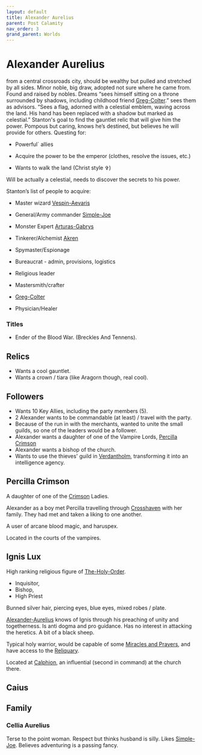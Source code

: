 ```yaml
---
layout: default
title: Alexander Aurelius
parent: Post Calamity
nav_order: 3
grand_parent: Worlds
---
```

# Alexander Aurelius
from a central crossroads city, should be wealthy but pulled and stretched by all sides. Minor noble, big draw, adopted not sure where he came from. Found and raised by nobles. Dreams “sees himself sitting on a throne surrounded by shadows, including childhood friend [Greg-Colter](Greg-Colter).” sees them as advisors. “Sees a flag, adorned with a celestial emblem, waving across the land. His hand has been replaced with a shadow but marked as celestial.” Stanton's goal to find the gauntlet relic that will give him the power. Pompous but caring, knows he’s destined, but believes he will provide for others. Questing for:

- Powerful` allies
    
- Acquire the power to be the emperor (clothes, resolve the issues, etc.)
    
- Wants to walk the land (Christ style ✞)
    

Will be actually a celestial, needs to discover the secrets to his power.

  

Stanton’s list of people to acquire:

- Master wizard [Vespin-Aevaris](Vespin-Aevaris)
    
- General/Army commander [Simple-Joe](Simple-Joe)
    
- Monster Expert [Arturas-Gabrys](Arturas-Gabrys)
    
- Tinkerer/Alchemist [Akren](Akren)
    
- Spymaster/Espionage
    
- Bureaucrat - admin, provisions, logistics
    
- Religious leader
    
- Mastersmith/crafter
    
- [Greg-Colter](Greg-Colter)
    
- Physician/Healer

### Titles
* Ender of the Blood War. (Breckles And Tennens).


## Relics
* Wants a cool gauntlet.
* Wants a crown / tiara (like Aragorn though, real cool).

## Followers
* Wants 10 Key Allies, including the party members (5).
* 2 Alexander wants to be commandable (at least) / travel with the party.
* Because of the run in with the merchants, wanted to unite the small guilds, so one of the leaders would be a follower.
* Alexander wants a daughter of one of the Vampire Lords, [Percilla Crimson](#Percilla%20Crimson)
* Alexander wants a bishop of the church.
* Wants to use the thieves' guild in [Verdantholm](Verdantholm), transforming it into an intelligence agency.

## Percilla Crimson
A daughter of one of the [Crimson](Vampire-Lords#Crimson) Ladies.

Alexander as a boy met Percilla travelling through [Crosshaven](Crosshaven) with her family. They had met and taken a liking to one another.

A user of arcane blood magic, and haruspex.

Located in the courts of the vampires.

## Ignis Lux
High ranking religious figure of [The-Holy-Order](The-Holy-Order).
* Inquisitor,
* Bishop,
* High Priest

Bunned silver hair, piercing eyes, blue eyes, mixed robes / plate. 

[Alexander-Aurelius](Alexander-Aurelius) knows of Ignis through his preaching of unity and togetherness. Is anti dogma and pro guidance. Has no interest in attacking the heretics. A bit of a black sheep.

Typical holy warrior, would be capable of some [Miracles and Prayers](The-Holy-Order#Miracles%20and%20Prayers), and have access to the [Reliquary](The-Holy-Order#Reliquary).

Located at [Calphion](Calphion), an influential (second in command) at the church there.

## Caius


## Family

### Cellia Aurelius
Terse to the point woman. Respect but thinks husband is silly. Likes [Simple-Joe](Game/Worlds/Post-Calamity/Simple-Joe). Believes adventuring is a passing fancy.


